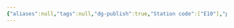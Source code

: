 ```yaml
---
{"aliases":null,"tags":null,"dg-publish":true,"Station code":["E10"],"permalink":"/narrative/locations/worlds/tides/","dgPassFrontmatter":true}
---
```


